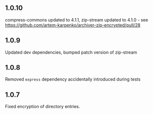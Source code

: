 ## 1.0.10
compress-commons updated to 4.1.1, zip-stream updated to 4.1.0 - see https://github.com/artem-karpenko/archiver-zip-encrypted/pull/28

## 1.0.9
Updated dev dependencies, bumped patch version of zip-stream

## 1.0.8
Removed `express` dependency accidentally introduced during tests

## 1.0.7
Fixed encryption of directory entries.
